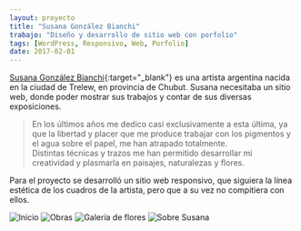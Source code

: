 ```yaml
---
layout: proyecto
title: "Susana González Bianchi"
trabajo: "Diseño y desarrollo de sitio web con porfolio"
tags: [WordPress, Responsivo, Web, Porfolio]
date: 2017-02-01
---
```


[Susana González Bianchi](http://www.gonzalezbianchi.com.ar/){:target="_blank"} es una artista argentina nacida en la ciudad de Trelew, en provincia de Chubut. Susana necesitaba un sitio web, donde poder mostrar sus trabajos y contar de sus diversas exposiciones.

> En los últimos años me dedico casi exclusivamente a esta última, ya que la libertad y placer que me produce trabajar con los pigmentos y el agua sobre el papel, me han atrapado totalmente.  
> Distintas técnicas y trazos me han permitido desarrollar mi creatividad y plasmarla en paisajes, naturalezas y flores.

Para el proyecto se desarrolló un sitio web responsivo, que siguiera la línea estética de los cuadros de la artista, pero que a su vez no compitiera con ellos.

<div class="fotorama">
	<img src="{{ site.baseurl }}/img/2017_susana1.jpg" alt="Inicio" />
	<img src="{{ site.baseurl }}/img/2017_susana2.jpg" alt="Obras" />
	<img src="{{ site.baseurl }}/img/2017_susana3.jpg" alt="Galería de flores" />
	<img src="{{ site.baseurl }}/img/2017_susana4.jpg" alt="Sobre Susana" />
</div>
